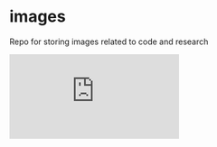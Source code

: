 # images
Repo for storing images related to code and research

<embed src="https://github.com/tomoleary/images/blob/main/hippyflow/parametric_mapping.pdf" type="application/pdf">

<!-- 
![](https://github.com/tomoleary/images/blob/main/hippyflow/parametric_mapping.pdf)

<object data="https://github.com/tomoleary/images/blob/main/hippyflow/parametric_mapping.pdf" type="application/pdf" width="324px" height="105px">
    <embed src="https://github.com/tomoleary/images/blob/main/hippyflow/parametric_mapping.pdf">
        <p>This browser does not support PDFs. Please download the PDF to view it: <a href="https://github.com/tomoleary/images/blob/main/hippyflow/parametric_mapping.pdf">Download PDF</a>.</p>
    </embed>
</object> -->